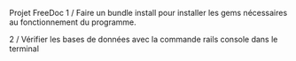 Projet FreeDoc
1 / Faire un bundle install pour installer les gems nécessaires au fonctionnement du programme.

2 / Vérifier les bases de données avec la commande rails console dans le terminal
